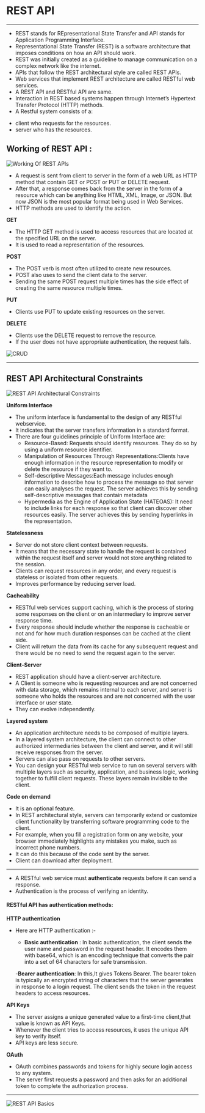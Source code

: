 # REST API

----

- REST stands for REpresentational State Transfer and API stands for Application Programming Interface.
- Representational State Transfer (REST) is a software architecture that imposes conditions on how an API should work.
- REST was initially created as a guideline to manage communication on a complex network like the internet.
- APIs that follow the REST architectural style are called REST APIs.
- Web services that implement REST architecture are called RESTful web services.
- A REST API and RESTful API are same.
- Interaction in REST based systems happen through Internet’s Hypertext Transfer Protocol (HTTP) methods. 
- A Restful system consists of a:
 * client who requests for the resources.
 * server who has the resources.

## Working of REST API :

![Working Of REST APIs](https://velog.velcdn.com/images/gomuzom/post4d78ca3b-d4ee-4723-b55b-6a12d5566e30image.png)


- A request is sent from client to server in the form of a web URL as HTTP method that contain GET or POST or PUT or 
 DELETE request.
- After that, a response comes back from the server in the form of a resource which can be anything like HTML, XML, Image, or JSON. But now JSON is the most popular format being used in Web Services.  
- HTTP methods are used to identify the action.

**GET**

- The HTTP GET method is used to access resources that are located at the specified URL on the server. 
- It is used to read a representation of the resources.

**POST**

- The POST verb is most often utilized to create new resources.
- POST also uses to send the client data to the server.
- Sending the same POST request multiple times has the side effect of creating the same resource multiple times.

**PUT**

- Clients use PUT to update existing resources on the server. 

**DELETE**

- Clients use the DELETE request to remove the resource.
- If the user does not have appropriate authentication, the request fails.

![CRUD](https://kysuit.net/assets/img/http-method-for-restful-apis.png)

-----------------------------------------------

## **REST API Architectural Constraints**

![REST API Architectural Constraints](https://miro.medium.com/max/1300/1*NrXbZQgcT5ndrEDnmULgTw.png)

**Uniform Interface**

- The uniform interface is fundamental to the design of any RESTful webservice. 
- It indicates that the server transfers information in a standard format. 
- There are four guidelines principle of Uniform Interface are:
  * Resource-Based: Requests should identify resources. They do so by using a uniform resource identifier.
  * Manipulation of Resources Through Representations:Clients have enough information in the resource 
   representation to modify or delete the resource if they want to.
  * Self-descriptive Messages:Each message includes enough information to describe how to process the 
   message so that server can easily analyses the request.
   The server achieves this by sending self-descriptive messages that contain metadata 
  * Hypermedia as the Engine of Application State (HATEOAS): It need to include links for each response 
   so that client can discover other resources easily.
   The server achieves this by sending hyperlinks in the representation.

**Statelessness**

- Server do not store client context between requests.	
- It means that the necessary state to handle the request is contained within the request itself and 
 server would not store anything related to the session. 
- Clients can request resources in any order, and every request is stateless or isolated from other requests. 
- Improves performance  by reducing server load.

**Cacheability**

- RESTful web services support caching, which is the process of storing some responses on the client or on an intermediary to 
 improve server response time. 
- Every response should include whether the response is cacheable or not and for how much duration responses can be cached at the client side. 
- Client will return the data from its cache for any subsequent request and there would be no need to send the request again to the server. 

**Client-Server**

- REST application should have a client-server architecture.
- A Client is someone who is requesting resources and are not concerned with data storage, which remains internal to each server, and server 
 is someone who holds the resources and are not concerned with the user interface or user state. 
- They can evolve independently.

**Layered system**

- An application architecture needs to be composed of multiple layers.
- In a layered system architecture, the client can connect to other authorized intermediaries between the client and server, and it will still receive
 responses from the server.
- Servers can also pass on requests to other servers.
- You can design your RESTful web service to run on several servers with multiple layers such as security, application, and business logic, working 
 together to fulfill client requests. These layers remain invisible to the client.

**Code on demand**

- It is an optional feature.
- In REST architectural style, servers can temporarily extend or customize client functionality by transferring software programming code to the client. 
- For example, when you fill a registration form on any website, your browser immediately highlights any mistakes you make, such as incorrect phone numbers. 
- It can do this because of the code sent by the server.
- Client can download after deployment.

------------------------

- A RESTful web service must **authenticate** requests before it can send a response.
- Authentication is the process of verifying an identity. 
 
#### RESTful API has authentication methods:

**HTTP authentication**

- Here are HTTP authentication :-
  
   - **Basic authentication** :
      In basic authentication, the client sends the user name and password in the request header.
      It encodes them with base64, which is an encoding technique that converts the pair into a set of 64 characters for safe transmission.
   
   -**Bearer authentication**:
        In this,It gives Tokens Bearer.
        The bearer token is typically an encrypted string of characters that the server generates in response to a login request.
  		The client sends the token in the request headers to access resources.

**API Keys**

- The server assigns a unique generated value to a first-time client,that value is known as API Keys.
- Whenever the client tries to access resources, it uses the unique API key to verify itself. 
- API keys are less secure.

**OAuth**

- OAuth combines passwords and tokens for highly secure login access to any system. 
- The server first requests a password and then asks for an additional token to complete the authorization process.

-----------------------------

![REST API Basics](https://images.tutorialedge.net/uploads/rest-api.png)













